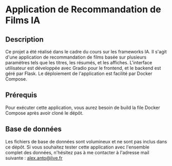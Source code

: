 # Application de Recommandation de Films IA

## Description
Ce projet a été réalisé dans le cadre du cours sur les frameworks IA. Il s'agit d'une application de recommandation de films basée sur plusieurs paramètres tels que les titres, les résumés, et les affiches. L'interface utilisateur est développée avec Gradio pour le frontend, et le backend est géré par Flask. Le déploiement de l'application est facilité par Docker Compose.

## Prérequis
Pour exécuter cette application, vous aurez besoin de build la file Docker Compose après avoir cloné le dépôt.

## Base de données
Les fichiers de base de données sont volumineux et ne sont pas inclus dans ce dépôt. Si vous souhaitez tester cette application avec l'ensemble complet des données, n'hésitez pas à me contacter à l'adresse mail suivante : alex.anto@live.fr
